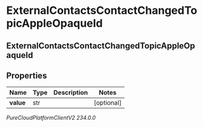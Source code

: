 # ExternalContactsContactChangedTopicAppleOpaqueId

## ExternalContactsContactChangedTopicAppleOpaqueId

## Properties

|Name | Type | Description | Notes|
|------------ | ------------- | ------------- | -------------|
| **value** | str |  | [optional] |



_PureCloudPlatformClientV2 234.0.0_
